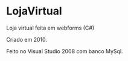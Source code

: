 # LojaVirtual
Loja virtual feita em webforms (C#)

Criado em 2010.

Feito no Visual Studio 2008 com banco MySql.
